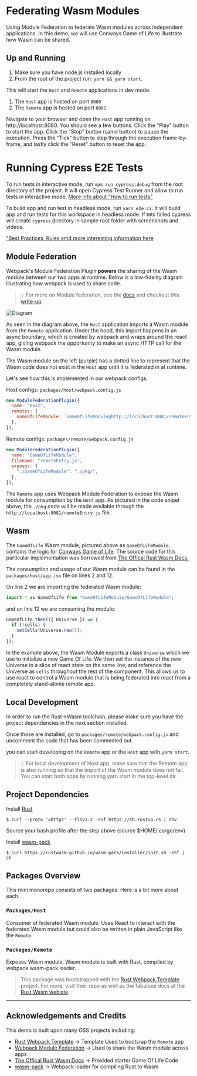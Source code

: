 # Federating Wasm Modules

Using Module Federation to federate Wasm modules across independent applications. In this demo, we will use Conways Game of Life to illustrate how Wasm can be shared.

## Up and Running

1. Make sure you have node.js installed locally
2. From the root of the project run: `yarn && yarn start`.

This will start the `Host` and `Remote` applications in dev mode.

1. The `Host` app is hosted on port `8080`
2. The `Remote` app is hosted on port `8081`

Navigate to your browser and open the `Host` app running on http://localhost:8080. You should see a few buttons. Click the "Play" button to start the app. Click the "Stop" button (same button) to pause the execution. Press the "Tick" button to step through the execution frame-by-frame, and lastly click the "Reset" button to reset the app.

# Running Cypress E2E Tests

To run tests in interactive mode, run  `npm run cypress:debug` from the root directory of the project. It will open Cypress Test Runner and allow to run tests in interactive mode. [More info about "How to run tests"](../../cypress/README.md#how-to-run-tests)

To build app and run test in headless mode, run `yarn e2e:ci`. It will build app and run tests for this workspace in headless mode. If tets failed cypress will create `cypress` directory in sample root folder with screenshots and videos.

["Best Practices, Rules amd more interesting information here](../../cypress/README.md)

## Module Federation

Webpack's Module Federation Plugin **powers** the sharing of the Wasm module between our two apps at runtime. Below is a low-fidelity diagram illustrating how webpack is used to share code.

> 💡 For more on Module federation, see the [docs](https://webpack.js.org/concepts/module-federation/)
> and checkout this [write-up](https://medium.com/swlh/webpack-5-module-federation-a-game-changer-to-javascript-architecture-bcdd30e02669).

![Diagram](https://raw.githubusercontent.com/alexUXUI/wasm-federation-demo/main/diagram.png)

As seen in the diagram above, the `Host` application imports a Wasm module from the `Remote` application. Under the hood, this import happens in an async boundary, which is created by webpack and wraps around the react app, giving webpack the opportunity to make an async HTTP call for the Wasm module.

The Wasm module on the left (purple) has a dotted line to represent that the Wasm code does not exist in the `Host` app until it is federated in at runtime.

Let's see how this is implemented in our webpack configs.

Host configs: `packages/host/webpack.config.js`

```JavaScript
new ModuleFederationPlugin({
  name: "Host",
  remotes: {
    GameOfLifeModule: `GameOfLifeModule@http://localhost:8081/remoteEntry.js`,
  },
}),
```

Remote configs: `packages/remote/webpack.config.js`

```JavaScript
new ModuleFederationPlugin({
  name: "GameOfLifeModule",
  filename: "remoteEntry.js",
  exposes: {
    "./GameOfLifeModule": "./pkg/",
  },
}),
```

The `Remote` app uses Webpack Module Federation to expose the Wasm module for consumption by the `Host` app. As pictured in the code snipet above, the `./pkg` code will be made available through the `http://localhost:8081/remoteEntry.js` file.

## Wasm

The `GameOfLife` Wasm module, pictured above as `GameOfLifeModule`, contains the logic for [Conways Game of Life](https://en.wikipedia.org/wiki/Conway%27s_Game_of_Life). The source code for this particular implementation was borrowed from [The Offical Rust Wasm Docs.](https://rustwasm.github.io/docs/book/game-of-life/implementing.html)

The consumption and usage of our Wasm module can be found in the `packages/host/app.jsx` file on lines 2 and 12.

On line 2 we are importing the federated Wasm module:

```JavaScript
import * as GameOfLife from "GameOfLifeModule/GameOfLifeModule";
```

and on line 12 we are consuming the module:

```JavaScript
GameOfLife.then(({ Universe }) => {
  if (!cells) {
    setCells(Universe.new());
  }
});
```

In the example above, the Wasm Module exports a class `Universe` which we use to initialize a new Game Of Life. We then set the instance of the new Universe in a slice of react state on the same line, and reference the Universe as `cells` throughout the rest of the component. This allows us to use react to control a Wasm module that is being federated into react from a completely stand-alonle remote app.

## Local Development

In order to run the Rust->Wasm toolchain, please make sure you have the project dependencies in the next section installed.

Once those are installed, go to `packages/remote/webpack.config.js` and uncomment the code that has been commented out.

you can start developing on the `Remote` app or the `Host` app with `yarn start`.

> 💡 For local development of Host app, make sure that the Remote app is also running so that the import of the Wasm module does not fail. You can start both apps by running yarn start in the top-level dir.

## Project Dependencies

Install [Rust](https://www.rust-lang.org/tools/install)

```shell
$ curl --proto '=https' --tlsv1.2 -sSf https://sh.rustup.rs | shv
```

Source your bash profile after the step above (source $HOME/.cargo/env)

Install [wasm-pack](https://rustwasm.github.io/wasm-pack/installer/)

```shell
$ curl https://rustwasm.github.io/wasm-pack/installer/init.sh -sSf | sh
```

## Packages Overview

This mini monorepo consists of two packages. Here is a bit more about each.

### `Packages/Host`

Consumer of federated Wasm module. Uses React to interact with the federated Wasm module but could also be written in plain JavaScript like the `Remote`.

### `Packages/Remote`

Exposes Wasm module. Wasm module is built with Rust, compiled by webpack wasm-pack loader.

> This package was bootstrapped with the [Rust Webpack Template](https://github.com/rustwasm/rust-webpack-template) project. For more, visit their repo as well as the fabulous docs at the [Rust Wasm webiste](https://rustwasm.github.io/docs/book/).

---

## Acknowledgements and Credits

This demo is built upon many OSS projects including:

- [Rust Webpack Template](https://github.com/rustwasm/rust-webpack-template) -> Template Used to bootsrap the `Remote` app
- [Webpack Module Federation](https://webpack.js.org/concepts/module-federation/) -> Used to share the Wasm module across apps
- [The Offical Rust Wasm Docs](https://rustwasm.github.io/docs/book/game-of-life/implementing.html) -> Provided starter Game Of Life Code
- [wasm-pack](https://rustwasm.github.io/wasm-pack/installer/) -> Webpack loader for compiling Rust to Wasm

